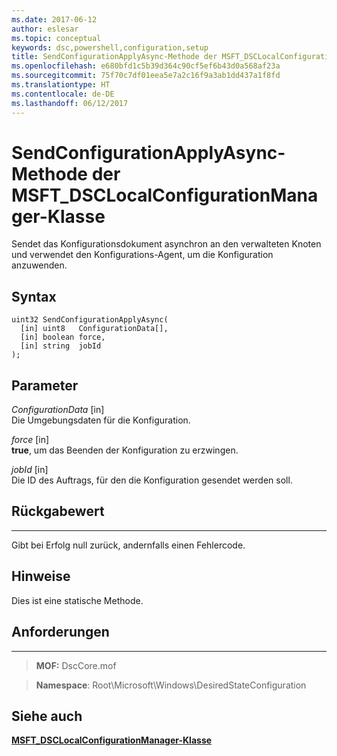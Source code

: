 ```yaml
---
ms.date: 2017-06-12
author: eslesar
ms.topic: conceptual
keywords: dsc,powershell,configuration,setup
title: SendConfigurationApplyAsync-Methode der MSFT_DSCLocalConfigurationManager-Klasse
ms.openlocfilehash: e680bfd1c5b39d364c90cf5ef6b43d0a568af23a
ms.sourcegitcommit: 75f70c7df01eea5e7a2c16f9a3ab1dd437a1f8fd
ms.translationtype: HT
ms.contentlocale: de-DE
ms.lasthandoff: 06/12/2017
---
```

<a id="sendconfigurationapplyasync-method-of-the-msftdsclocalconfigurationmanager-class" class="xliff"></a>
# SendConfigurationApplyAsync-Methode der MSFT_DSCLocalConfigurationManager-Klasse

Sendet das Konfigurationsdokument asynchron an den verwalteten Knoten und verwendet den Konfigurations-Agent, um die Konfiguration anzuwenden.

<a id="syntax" class="xliff"></a>
Syntax
------

```mof
uint32 SendConfigurationApplyAsync(
  [in] uint8   ConfigurationData[],
  [in] boolean force,
  [in] string  jobId
);
```

<a id="parameters" class="xliff"></a>
Parameter
----------

*ConfigurationData* \[in\]  
Die Umgebungsdaten für die Konfiguration.

*force* \[in\]  
**true**, um das Beenden der Konfiguration zu erzwingen.

*jobId* \[in\]  
Die ID des Auftrags, für den die Konfiguration gesendet werden soll.

<a id="return-value" class="xliff"></a>
## Rückgabewert
------------

Gibt bei Erfolg null zurück, andernfalls einen Fehlercode.

<a id="remarks" class="xliff"></a>
## Hinweise

Dies ist eine statische Methode.

<a id="requirements" class="xliff"></a>
## Anforderungen
------------
>**MOF:** DscCore.mof

>**Namespace**: Root\Microsoft\Windows\DesiredStateConfiguration


<a id="see-also" class="xliff"></a>
## Siehe auch


[**MSFT_DSCLocalConfigurationManager-Klasse**](msft-dsclocalconfigurationmanager.md)


 

 



